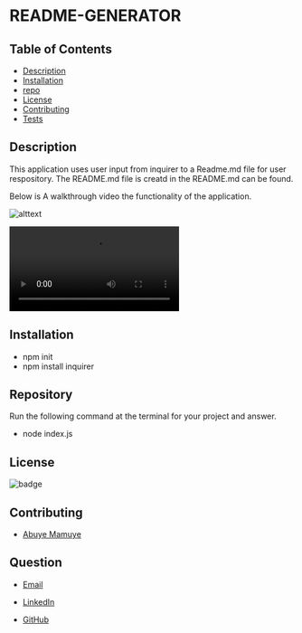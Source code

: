 # README-GENERATOR
 
## Table of Contents
- [Description](#description)
- [Installation](#installation)
- [repo](#repo)
- [License](#license)
- [Contributing](#contributing)
- [Tests](#teste)


## Description
This application uses user input from inquirer to a Readme.md file for user respository. The README.md file is creatd in the README.md can be found.

Below is A walkthrough video the functionality of the application.

 ![alttext](https://lh3.googleusercontent.com/KyvvcO0bXTbkyu1F7-lXmKutFdRoVo31Buas7aP3r2EPQq5NsERd3M7S1mkA4yHj_6WLDdQ=s250)

 ![Video](Develop/Image&video/screenrecordingvideo.mov)

## Installation

- npm init 
- npm install inquirer
## Repository

 Run the following command at the terminal for your project and answer.

* node index.js

## License

 
 ![badge](https://shields.io/badge/license-MIT-green)



  ## Contributing

  * [Abuye Mamuye](https://github.com/AbuyeM1)

  ## Question
  
 * [Email](abuye20@yahoo.com)

 * [LinkedIn](https://www.linkedin.com/in/abuye-mamuye-5a49921b0/)

 * [GitHub](https://github.com/AbuyeM1)


